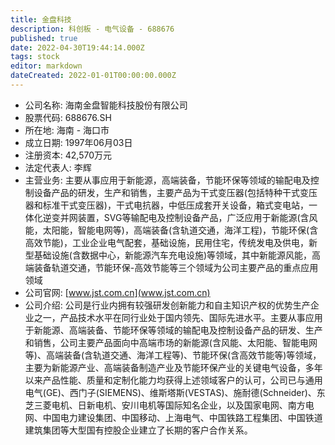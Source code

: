 ```yaml
---
title: 金盘科技
description: 科创板 - 电气设备 - 688676
published: true
date: 2022-04-30T19:44:14.000Z
tags: stock
editor: markdown
dateCreated: 2022-01-01T00:00:00.000Z
---
```


- 公司名称: 海南金盘智能科技股份有限公司
- 股票代码: 688676.SH
- 所在地: 海南 - 海口市
- 成立日期: 1997年06月03日
- 注册资本: 42,570万元
- 法定代表人: 李辉
- 主营业务: 主要从事应用于新能源，高端装备，节能环保等领域的输配电及控制设备产品的研发，生产和销售，主要产品为干式变压器(包括特种干式变压器和标准干式变压器)，干式电抗器，中低压成套开关设备，箱式变电站，一体化逆变并网装置，SVG等输配电及控制设备产品，广泛应用于新能源(含风能，太阳能，智能电网等)，高端装备(含轨道交通，海洋工程)，节能环保(含高效节能)，工业企业电气配套，基础设施，民用住宅，传统发电及供电，新型基础设施(含数据中心，新能源汽车充电设施)等领域，其中新能源风能，高端装备轨道交通，节能环保-高效节能等三个领域为公司主要产品的重点应用领域
- 公司官网: [www.jst.com.cn](www.jst.com.cn)
- 公司介绍: 公司是行业内拥有较强研发创新能力和自主知识产权的优势生产企业之一，产品技术水平在同行业处于国内领先、国际先进水平。主要从事应用于新能源、高端装备、节能环保等领域的输配电及控制设备产品的研发、生产和销售，公司主要产品面向中高端市场的新能源(含风能、太阳能、智能电网等)、高端装备(含轨道交通、海洋工程等)、节能环保(含高效节能等)等领域，主要为新能源产业、高端装备制造产业及节能环保产业的关键电气设备，多年以来产品性能、质量和定制化能力均获得上述领域客户的认可，公司已与通用电气(GE)、西门子(SIEMENS)、维斯塔斯(VESTAS)、施耐德(Schneider)、东芝三菱电机、日新电机、安川电机等国际知名企业，以及国家电网、南方电网、中国电力建设集团、中国移动、上海电气、中国铁路工程集团、中国铁道建筑集团等大型国有控股企业建立了长期的客户合作关系。


